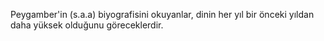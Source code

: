  Peygamber'in (s.a.a) biyografisini okuyanlar, dinin her yıl bir önceki yıldan daha yüksek olduğunu göreceklerdir. 